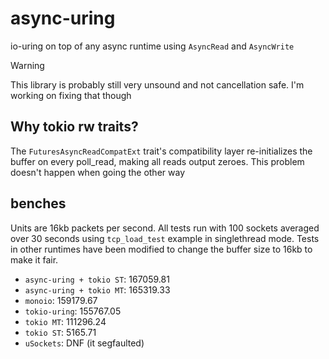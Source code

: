 # async-uring
io-uring on top of any async runtime using `AsyncRead` and `AsyncWrite`

> [!WARNING]
> This library is probably still very unsound and not cancellation safe. I'm working on fixing that though

## Why tokio rw traits?
The `FuturesAsyncReadCompatExt` trait's compatibility layer re-initializes the buffer on every poll_read, making all reads output zeroes. This problem doesn't happen when going the other way

## benches
Units are 16kb packets per second.
All tests run with 100 sockets averaged over 30 seconds using `tcp_load_test` example in singlethread mode.
Tests in other runtimes have been modified to change the buffer size to 16kb to make it fair.

- `async-uring + tokio ST`: 167059.81
- `async-uring + tokio MT`: 165319.33
- `monoio`: 159179.67
- `tokio-uring`: 155767.05
- `tokio MT`: 111296.24
- `tokio ST`: 5165.71
- `uSockets`: DNF (it segfaulted)

